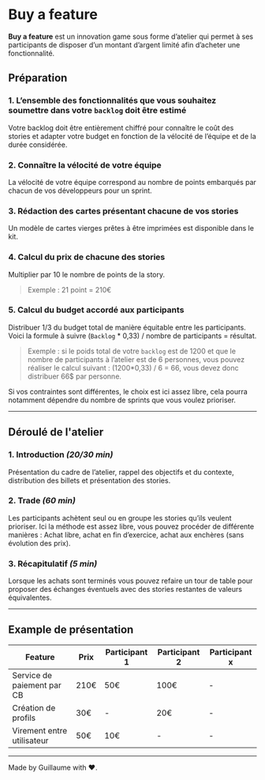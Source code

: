 # Buy a feature

**Buy a feature** est un innovation game sous forme d’atelier qui permet à ses participants de disposer d’un montant d’argent limité afin d’acheter une fonctionnalité.

## Préparation

### 1. L’ensemble des fonctionnalités que vous souhaitez soumettre dans votre `backlog` doit être estimé

Votre backlog doit être entièrement chiffré pour connaître le coût des stories et adapter votre budget en fonction de la vélocité de l’équipe et de la durée considérée.

### 2. Connaître la vélocité de votre équipe

La vélocité de votre équipe correspond au nombre de points embarqués par chacun de vos développeurs pour un sprint.

### 3. Rédaction des cartes présentant chacune de vos stories

Un modèle de cartes vierges prêtes à être imprimées est disponible dans le kit.

### 4. Calcul du prix de chacune des stories

Multiplier par 10 le nombre de points de la story.

> Exemple : 21 point = 210€

### 5. Calcul du budget accordé aux participants

Distribuer 1/3 du budget total de manière équitable entre les participants. Voici la formule à suivre (`Backlog` \* 0,33) / nombre de participants = résultat.

> Exemple : si le poids total de votre `backlog` est de 1200 et que le nombre de participants à l’atelier est de 6 personnes, vous pouvez réaliser le calcul suivant : (1200\*0,33) / 6 = 66, vous devez donc distribuer 66\$ par personne.

Si vos contraintes sont différentes, le choix est ici assez libre, cela pourra notamment dépendre du nombre de sprints que vous voulez prioriser.

---

## Déroulé de l'atelier

### 1. Introduction _(20/30 min)_

Présentation du cadre de l’atelier, rappel des objectifs et du contexte, distribution des billets et présentation des stories.

### 2. Trade _(60 min)_

Les participants achètent seul ou en groupe les stories qu’ils veulent prioriser. Ici la méthode est assez libre, vous pouvez procéder de différente manières : Achat libre, achat en fin d’exercice, achat aux enchères (sans évolution des prix).

### 3. Récapitulatif _(5 min)_

Lorsque les achats sont terminés vous pouvez refaire un tour de table pour proposer des échanges éventuels avec des stories restantes de valeurs équivalentes.

---

## Example de présentation

| Feature                    | Prix | Participant 1 | Participant 2 | Participant x |
| -------------------------- | ---- | ------------- | ------------- | ------------- |
| Service de paiement par CB | 210€ | 50€           | 100€          | -             |
| Création de profils        | 30€  | -             | 20€           | -             |
| Virement entre utilisateur | 50€  | 10€           | -             | -             |

---

Made by Guillaume with ❤.
